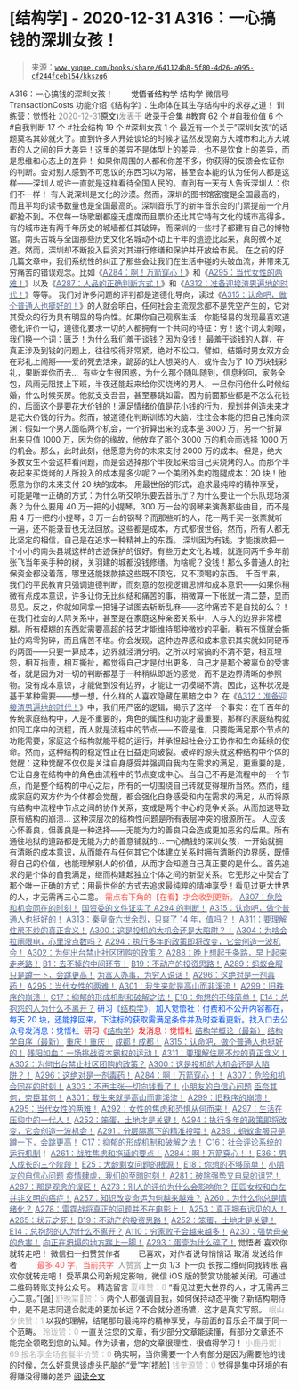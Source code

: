 # [结构学] - 2020-12-31 A316：一心搞钱的深圳女孩！

> 来源：[`www.yuque.com/books/share/641124b8-5f80-4d26-a995-cf244fceb154/kkszg6`](https://www.yuque.com/books/share/641124b8-5f80-4d26-a995-cf244fceb154/kkszg6)

<ne-p id="520f42f3293818f927861ebbd5b15da4_p_0" data-lake-id="520f42f3293818f927861ebbd5b15da4_p_0"><ne-text id="u077f914a" style="color: rgb(51, 51, 51);">A316：一心搞钱的深圳女孩！</ne-text></ne-p> <ne-p id="b838db552fcb598e71036e14afe9148e" data-lake-id="b838db552fcb598e71036e14afe9148e"><ne-text id="u008b5650" ne-fontsize="12" style="color: rgb(255, 255, 255);">原创</ne-text><ne-text id="uc260bb98" ne-fontsize="14">觉悟者</ne-text><ne-text id="uf5a264bc" ne-fontsize="14">结构学</ne-text></ne-p> <ne-p id="df58090aa0151ac05188e3906a225924" data-lake-id="df58090aa0151ac05188e3906a225924"><ne-text id="u36f6e59b" ne-fontsize="14" ne-bold="true" style="color: rgb(51, 51, 51);">结构学</ne-text></ne-p> <ne-p id="6ce93876ed96465e245c5b1f9c733203" data-lake-id="6ce93876ed96465e245c5b1f9c733203"><ne-text id="udaff26b5" ne-fontsize="14" style="color: rgb(51, 51, 51);">微信号</ne-text><ne-text id="ufcefc48f" ne-fontsize="14" style="color: rgb(51, 51, 51);">TransactionCosts</ne-text></ne-p> <ne-p id="862f8d4fcaa8185e42214bbdf82ae883" data-lake-id="862f8d4fcaa8185e42214bbdf82ae883"><ne-text id="u91b2d027" ne-fontsize="14" style="color: rgb(51, 51, 51);">功能介绍</ne-text><ne-text id="u868c7b14" ne-fontsize="14" style="color: rgb(51, 51, 51);">《结构学》：生命体在其生存结构中的求存之道！ 训练营：觉悟社</ne-text></ne-p> <ne-p id="4e9be33a4813159a5d4ecbbf60a1f27b" data-lake-id="4e9be33a4813159a5d4ecbbf60a1f27b"><ne-text id="u61fb2365" style="color: rgb(140, 140, 140);">2020-12-31</ne-text>[<ne-text id="u7df2e261" ne-fontsize="14">原文</ne-text>](https://mp.weixin.qq.com/s?__biz=MzIzMDYwOTM0Mg==&mid=2247485013&idx=1&sn=47e4214190fe82572974deeaba06f332&chksm=e8b19e84dfc61792d2eb8f2f774cbc1781e03fc16024a0b1223db933ddb215be7e51e100be98#rd))<ne-text id="ucb401a17" ne-fontsize="14" style="color: rgb(140, 140, 140);">发表于</ne-text></ne-p> <ne-p id="96caadedbfced28f92b639d3d2f5c43e" data-lake-id="96caadedbfced28f92b639d3d2f5c43e"><ne-text id="u4c9c9621" style="color: rgb(51, 51, 51);">收录于合集</ne-text></ne-p> <ne-p id="a3fe2042a7179fc054f0e093a1877cef" data-lake-id="a3fe2042a7179fc054f0e093a1877cef"><ne-text id="ub5d91391" style="color: rgb(51, 51, 51);">#教育 62 个</ne-text></ne-p> <ne-p id="86b529111f777e8c78832e801595a7a7" data-lake-id="86b529111f777e8c78832e801595a7a7"><ne-text id="ucabab6c1" style="color: rgb(51, 51, 51);">#自我价值 6 个</ne-text></ne-p> <ne-p id="3d676bc8739a863e6a2fc62792387efe" data-lake-id="3d676bc8739a863e6a2fc62792387efe"><ne-text id="u835a7514" style="color: rgb(51, 51, 51);">#自我判断 17 个</ne-text></ne-p> <ne-p id="0ca75c4d20a7487be4d1745af459b96c" data-lake-id="0ca75c4d20a7487be4d1745af459b96c"><ne-text id="u96c2812d" style="color: rgb(51, 51, 51);">#社会结构 19 个</ne-text></ne-p> <ne-p id="5c4ba574641e550577eb36a23489c548" data-lake-id="5c4ba574641e550577eb36a23489c548"><ne-text id="u1818dcef" style="color: rgb(51, 51, 51);">#深圳女孩 1 个</ne-text></ne-p> <ne-p id="2fff31e8c8b64098d62c7b731d517e95" data-lake-id="2fff31e8c8b64098d62c7b731d517e95"><ne-text id="ucb6701f4" style="color: rgb(51, 51, 51);">最近有一个关于”深圳女孩“的话题莫名其妙就火了。直到许多人开始谈论的时候才猛然发现南方大城市和北方大城市的人之间的巨大差异！这里的差异不是体型上的差异，也不是饮食上的差异，而是思维和心态上的差异！</ne-text></ne-p> <ne-p id="5ca37a2aa6e4ae9532ad74d32f9347e0" data-lake-id="5ca37a2aa6e4ae9532ad74d32f9347e0"><ne-text id="uec805f7a" style="color: rgb(51, 51, 51);">如果你周围的人都和你差不多，你获得的反馈会佐证你的判断。会对别人感到不可思议的东西习以为常，甚至会本能的认为任何人都是这样——深圳人或许一直就是这样看待全国人民的。直到有一天有人告诉深圳人：你们不一样！</ne-text></ne-p> <ne-p id="e1a477b4d7a4099c2f1bdb365102610f" data-lake-id="e1a477b4d7a4099c2f1bdb365102610f"><ne-text id="u39b05b93" style="color: rgb(51, 51, 51);">有人说深圳是文化的沙漠。然而，深圳的图书馆密度是全国最高的，而且平均的读书数量也是全国最高的。深圳音乐厅的新年音乐会的门票提前一个月都抢不到。不仅每一场歌剧都座无虚席而且票价还比其它特有文化的城市高得多。有的城市连有两千年历史的城墙都任其破碎，而深圳的一些村子都建有自己的博物馆。南头古城与全国那些历史文化名城动不动上千年的遗迹比起来，真的微不足道。然而，深圳却不断投入巨资对其进行修缮和保护并开放给市民。</ne-text></ne-p> <ne-p id="561cc6a40f5b5427eb0dd098659c0983" data-lake-id="561cc6a40f5b5427eb0dd098659c0983"><ne-text id="u0ee455a8" style="color: rgb(51, 51, 51);">在之前的好几篇文章中，我们系统性的纠正了那些会让我们在生活中碰的头破血流，并带来无穷痛苦的错误观念。比如《</ne-text>[<ne-text id="ubaccd5f9" style="color: rgb(87, 107, 149);">A284：啊！万箭穿心！</ne-text>](http://mp.weixin.qq.com/s?__biz=MzIzMDYwOTM0Mg==&mid=2247484966&idx=1&sn=a814f2c1b14425d45f9921f7c08bcec5&chksm=e8b19ef7dfc617e131146f6675328e5088faaae0daa64da92af48b28c8cf19aedceb7a43e40b&scene=21#wechat_redirect)<ne-text id="u6c3ae968" style="color: rgb(51, 51, 51);">》和《</ne-text>[<ne-text id="uf436cb13" style="color: rgb(87, 107, 149);">A295：当代女性的两难！</ne-text>](http://mp.weixin.qq.com/s?__biz=MzIzMDYwOTM0Mg==&mid=2247484854&idx=1&sn=6851afe306f7b89d23728018ea32b7f2&chksm=e8b19d67dfc61471955b15021ac11c5fff9f1607977e9df1bd2bbfabc2deb3dea5c98e369c55&scene=21#wechat_redirect)<ne-text id="u57d9d2be" style="color: rgb(51, 51, 51);">》以及《</ne-text>[<ne-text id="u497034cc" style="color: rgb(87, 107, 149);">A287：人品的正确判断方式！</ne-text>](http://mp.weixin.qq.com/s?__biz=MzAxNDk1NjI2Mw==&mid=2247486146&idx=1&sn=43c3cc0387fbab991133860c59aabdb0&chksm=9b8a294aacfda05c52561e366129fd6344dc4c97609a47d4210f9498f8535fec2425c2410b31&scene=21#wechat_redirect)<ne-text id="u5c49e023" style="color: rgb(51, 51, 51);">》和《</ne-text>[<ne-text id="uca94ec3d" style="color: rgb(87, 107, 149);">A312：准备迎接渣男遍地的时代！</ne-text>](http://mp.weixin.qq.com/s?__biz=MzAxNDk1NjI2Mw==&mid=2247486258&idx=1&sn=b0520193c2edddabe9eea73a102f0455&chksm=9b8a28baacfda1ac0e54d4268851a8be02c935fd7006b3d527d27be12be8db176322294894dc&scene=21#wechat_redirect)<ne-text id="uaa2691d3" style="color: rgb(51, 51, 51);">》等等。</ne-text></ne-p> <ne-p id="8f9d52e47e6308656700341e3b3bd0ea" data-lake-id="8f9d52e47e6308656700341e3b3bd0ea"><ne-text id="u0d6f772d" style="color: rgb(51, 51, 51);">我们对许多问题的评判都是道德化导向，读过《</ne-text>[<ne-text id="u8777252f" style="color: rgb(87, 107, 149);">A315：认命吧，做个普通人也挺好的！</ne-text>](http://mp.weixin.qq.com/s?__biz=MzIzMDYwOTM0Mg==&mid=2247485008&idx=1&sn=bcaf70c42d4676c8f69de9f9ead1e495&chksm=e8b19e81dfc617973ba40200519407186760e32843fc6f379020da6160b0ba89870dadcae5fa&scene=21#wechat_redirect)<ne-text id="ud058638b" style="color: rgb(51, 51, 51);">》的人就会明白，任何社会主流观念都不是凭空产生的，它对其受众的行为具有明显的导向性。如果你自己观察生活，你能轻易的发现最喜欢道德化评价一切，道德化要求一切的人都拥有一个共同的特征：穷！这个词太刺眼，我们换一个词：匮乏！为什么我们羞于谈钱？因为没钱！</ne-text></ne-p> <ne-p id="2105596ca1ece6f9e090bbd13211946e" data-lake-id="2105596ca1ece6f9e090bbd13211946e"><ne-text id="u59080929" style="color: rgb(51, 51, 51);">最羞于谈钱的人群，在真正涉及到钱的问题上，往往咬得非常紧，绝对不松口。譬如，结婚时男女双方会在彩礼上闹掰——爱的死去活来，跪舔的让人想哭的人，或许会为了 10 万块钱彩礼，果断弃你而去…  有些女生很困惑，为什么那个随叫随到，信息秒回，家务全包，风雨无阻接上下班，半夜还能起来给你买烧烤的男人，一旦你问他什么时候结婚，什么时候买房。他就支支吾吾，甚至暴跳如雷。因为前面那些都是不怎么花钱的，后面这个是要花大价钱的！满足情绪价值是花小钱的行为，规划并创造未来才是花大价钱的行为。然而，被道德化判断训练的大脑，往往会本能的把自己推向深渊：假如一个男人面临两个机会，一个折算出来的成本是 3000 万，另一个折算出来只值 1000 万，因为你的缘故，他放弃了那个 3000 万的机会而选择 1000 万的机会。那么，此时此刻，他愿意为你的未来支付 2000 万的成本。但是，绝大多数女生不会这样看问题，而是会选择那个半夜起来给自己买烧烤的人。而那个半夜起来买烧烤的人所投入的成本是多少呢？一个美团外卖的跑腿成本：20 块！他愿意为你的未来支付 20 块的成本。</ne-text></ne-p> <ne-p id="fb483ce4650e1c98bde3b605a5b6df15" data-lake-id="fb483ce4650e1c98bde3b605a5b6df15"><ne-text id="u45d0fbd5" style="color: rgb(51, 51, 51);">用最世俗的形式，追求最纯粹的精神享受，可能是唯一正确的方式：为什么听交响乐要去音乐厅？为什么要让一个乐队现场演奏？为什么要用 40 万一把的小提琴，300 万一台的钢琴来演奏那些曲目，而不是用 4 万一把的小提琴，3 万一台的钢琴？而那些听的人，花一两千买一张票就听一遍，还不能录音也无法回放。这些都是成本，方式都很世俗。然而，所有人都无比坚定的相信，自己是在追求一种精神上的东西。</ne-text></ne-p> <ne-p id="7d8abb403d4aad37d638c39e7467d86e" data-lake-id="7d8abb403d4aad37d638c39e7467d86e"><ne-text id="u7f376c98" style="color: rgb(51, 51, 51);">深圳因为有钱，才能拨款把一个小小的南头县城这样的古迹保护的很好。有些历史文化名城，就连同两千多年前张飞当年亲手种的树，关羽建的城都没钱修缮。为啥呢？没钱！那么多普通人的社保资金都没着落，哪里还能拨款搞这些既不顶吃，又不顶喝的东西。</ne-text></ne-p> <ne-p id="4295b1486520b2e45cbeb1fefc3bf738" data-lake-id="4295b1486520b2e45cbeb1fefc3bf738"><ne-text id="ub77f8bf9" style="color: rgb(51, 51, 51);">千百年来，我们的平民教育只强调道德判断，而刻意的忽视逻辑思辨和成本意识——如果你稍微有点成本意识，许多让你无比纠结和痛苦的事，稍微算一下帐就一清二楚，显而易见。反之，你就如同拿一把锤子试图去斩断乱麻——这种痛苦不是自找的么？！</ne-text></ne-p> <ne-p id="9e9800de82bf06ddb859b8e5896bc58b" data-lake-id="9e9800de82bf06ddb859b8e5896bc58b"><ne-text id="u8baeb956" style="color: rgb(51, 51, 51);">在我们社会的人际关系中，甚至是在家庭这种亲密关系中，人与人的边界非常模糊。所有模糊的东西就需要高超的技艺才能维持那种微妙的平衡。稍有不慎就会撕扯的鸡零狗碎，而且痛苦不堪。你会发现，这种边界感和成本意识其实就如同硬币的两面——只要一算成本，边界就泾渭分明。之所以时常搞的不清不楚，相互埋怨，相互指责，相互撕扯，都觉得自己才是付出更多，自己才是那个被辜负的受害者，就是因为对一切的判断都基于一种稍纵即逝的感觉，而不是边界清晰的参照物。没有成本意识，才能做到没有边界，才能让一切模糊不清。因此，这种状况是基于某种需要——想一想，什么样的人喜欢隐藏在黑暗之中？</ne-text></ne-p> <ne-p id="e1543de8fb3c67c552943a8e883a636d" data-lake-id="e1543de8fb3c67c552943a8e883a636d"><ne-text id="u0507468c" style="color: rgb(51, 51, 51);">在《</ne-text>[<ne-text id="u1d821708" style="color: rgb(87, 107, 149);">A312：准备迎接渣男遍地的时代！</ne-text>](http://mp.weixin.qq.com/s?__biz=MzAxNDk1NjI2Mw==&mid=2247486258&idx=1&sn=b0520193c2edddabe9eea73a102f0455&chksm=9b8a28baacfda1ac0e54d4268851a8be02c935fd7006b3d527d27be12be8db176322294894dc&scene=21#wechat_redirect)<ne-text id="ua02e99b5" style="color: rgb(51, 51, 51);">》中，我们用严密的逻辑，揭示了这样一个事实：在千百年的传统家庭结构中，人是不重要的，角色的属性和功能才最重要，那样的家庭结构就如同工序中的流程，而人就是流程中的节点——不管是谁，只要能满足那个节点的功能需要，家庭这个结构就能平稳的运行，并承担起社会分工协作和生命延续的使命。然而，这种结构的稳定性正在日益走向破裂。破碎的源头就这种结构中个体的觉醒：这种觉醒不仅仅是关注自身感受并强调自我内在需求的满足，更重要的是，它让自身在结构中的角色由流程中的节点变成中心。当自己不再是流程中的一个节点，而是整个结构的中心之后，所有的一切围绕自己转就变得理所当然。然而，组成家庭的双方作为个体都会觉醒，都会强化自身感受和内在需求的满足，从而将原有结构中流程中节点之间的协作关系，变成是两个中心的竞争关系。从而加速导致原有结构的崩溃… 这种深层次的结构性问题是所有表层冲突的根源所在。</ne-text></ne-p> <ne-p id="61b70457c1ff609fd5e0fb5c0905ef67" data-lake-id="61b70457c1ff609fd5e0fb5c0905ef67"><ne-text id="ucc8af44a" style="color: rgb(51, 51, 51);">人应该心怀善良，但善良是一种选择——无能为力的善良只会造成更加恶劣的后果。所有通往地狱的道路都是无能为力的善意铺就的… 一心搞钱的深圳女孩，一开始就拥有清晰的成本意识，从而能在与任何其它个体建立关系时拥有清晰的边界感，既懂得自己的价值，也能理解别人的价值，从而才会知道自己真正要的是什么。首先追求的是个体的自我满足，继而构建起独立个体之间的新型关系。它无形之中契合了那个唯一正确的方式：用最世俗的方式去追求最纯粹的精神享受！看见过更大世界的人，才无需再三心二意。</ne-text></ne-p> <ne-p id="e82156fc20acf048549fbe5204efe84c" data-lake-id="e82156fc20acf048549fbe5204efe84c"><ne-text id="uf9f8b5ed" style="color: rgb(255, 76, 65);">需点右下角的【</ne-text><ne-text id="uc9c8552a" ne-bold="true" style="color: rgb(255, 76, 65);">在看</ne-text><ne-text id="ufcc79c06" style="color: rgb(255, 76, 65);">】才会收到更新。</ne-text></ne-p> <ne-p id="9c95bfbe04bc2fad481d97c3987a77f1" data-lake-id="9c95bfbe04bc2fad481d97c3987a77f1">[<ne-text id="uf884ad1a" ne-bold="true" style="color: rgb(87, 107, 149);">A307：危险和机会同在的时刻！</ne-text>](http://mp.weixin.qq.com/s?__biz=MzIzMDYwOTM0Mg==&mid=2247484948&idx=1&sn=d45ebc6103a432a853f57a2efecc94ef&chksm=e8b19ec5dfc617d3d030e80b5969fff45808ce2e4b12c24de34118dbb3b3a45dad00d99099a4&scene=21#wechat_redirect)</ne-p> <ne-p id="357213daec5dfd3da2406b4a349266ee" data-lake-id="357213daec5dfd3da2406b4a349266ee">[<ne-text id="u450a3122" ne-bold="true" style="color: rgb(87, 107, 149);">国资委的文件证实了 A294 的判断！</ne-text>](http://mp.weixin.qq.com/s?__biz=MzIzMDYwOTM0Mg==&mid=2247484994&idx=1&sn=83c3c5b2335489f457b8e54e221af20e&chksm=e8b19e93dfc61785af473d8542a982e70bfc3f2c1a9837e105afba67f52e9b4f0f923e5e119f&scene=21#wechat_redirect)</ne-p> <ne-p id="5c90b577d679e2c4a50aa358872545fc" data-lake-id="5c90b577d679e2c4a50aa358872545fc">[<ne-text id="ua5e19ebd" style="color: rgb(87, 107, 149);">A315：认命吧，做个普通人也挺好的！</ne-text>](http://mp.weixin.qq.com/s?__biz=MzIzMDYwOTM0Mg==&mid=2247485008&idx=1&sn=bcaf70c42d4676c8f69de9f9ead1e495&chksm=e8b19e81dfc617973ba40200519407186760e32843fc6f379020da6160b0ba89870dadcae5fa&scene=21#wechat_redirect)</ne-p> <ne-p id="5cb146b6f7e5030a503d057312282d49" data-lake-id="5cb146b6f7e5030a503d057312282d49">[<ne-text id="ubd1f2725" ne-bold="true" style="color: rgb(87, 107, 149);">A313：秦皇奋六世余烈，只爽了 14 年，值吗？！</ne-text>](http://mp.weixin.qq.com/s?__biz=MzIzMDYwOTM0Mg==&mid=2247484982&idx=1&sn=c788144715447f1d1706d11032606236&chksm=e8b19ee7dfc617f122722185bea3af2753d3c810cdae1f8c6e5189fb69afc7b28093e7466cfd&scene=21#wechat_redirect)</ne-p> <ne-p id="1653c8267a8896497f09a50ab1dab8f6" data-lake-id="1653c8267a8896497f09a50ab1dab8f6">[<ne-text id="ua5129977" ne-bold="true" style="color: rgb(87, 107, 149);">A311：要理解住房不炒的真正含义！</ne-text>](http://mp.weixin.qq.com/s?__biz=MzIzMDYwOTM0Mg==&mid=2247484959&idx=1&sn=090583ec50bfd9febec1de463c2672f6&chksm=e8b19ecedfc617d8629080f6745c8de013cfe875de26eef6767b2d5c10782650223ed15f807b&scene=21#wechat_redirect)</ne-p> <ne-p id="6c5a8ee9551b5d3bd83126a2c8287d3e" data-lake-id="6c5a8ee9551b5d3bd83126a2c8287d3e">[<ne-text id="u2437b4c0" ne-bold="true" style="color: rgb(87, 107, 149);">A300：这是投机的大机会还是大陷阱？！</ne-text>](http://mp.weixin.qq.com/s?__biz=MzIzMDYwOTM0Mg==&mid=2247484882&idx=1&sn=b103029f41e3aede94e1a45d035cd9ac&chksm=e8b19d03dfc614153863f37ca3f9204b451e2c02ad5ca8680c120e2458e628e5329c76b2d42c&scene=21#wechat_redirect)</ne-p> <ne-p id="c624cbcb1830d5b5467247ee70a94311" data-lake-id="c624cbcb1830d5b5467247ee70a94311">[<ne-text id="ub30c28fa" ne-bold="true" style="color: rgb(87, 107, 149);">A304：为啥会拉闸限电，心里没点数吗？</ne-text>](http://mp.weixin.qq.com/s?__biz=MzIzMDYwOTM0Mg==&mid=2247484921&idx=1&sn=0f74dcad5b3cecf8e438493543b5457e&chksm=e8b19d28dfc6143eb8a9bdcdc8a57259580a9267ecea4e54032b9a803540f314e3c6a3cb50ca&scene=21#wechat_redirect)</ne-p> <ne-p id="96545a8b70df2cb51761bcb899b42860" data-lake-id="96545a8b70df2cb51761bcb899b42860">[<ne-text id="u4f0f1814" ne-bold="true" style="color: rgb(87, 107, 149);">A294：执行多年的政策即将改变，它会创造一波机会！</ne-text>](http://mp.weixin.qq.com/s?__biz=MzIzMDYwOTM0Mg==&mid=2247484849&idx=1&sn=5485cd1d6c511e883e25b0c7dd9e2e3e&chksm=e8b19d60dfc614764ffc8405dccf5b8120b31988f3c1cee74e384c06f0e39c3c81bef8263c3d&scene=21#wechat_redirect)</ne-p> <ne-p id="51c154435231bb64454b8c88cd388dd9" data-lake-id="51c154435231bb64454b8c88cd388dd9">[<ne-text id="u223eaac7" ne-bold="true" style="color: rgb(87, 107, 149);">A302：为何出台禁止社区团购的政策？</ne-text>](http://mp.weixin.qq.com/s?__biz=MzIzMDYwOTM0Mg==&mid=2247484904&idx=1&sn=3b711f9bc2c47ba0ba432cf47d5832fb&chksm=e8b19d39dfc6142f8524aba7d5a15c694c1e25c19e2e662f6773219ace93c7354adf6878e54f&scene=21#wechat_redirect)</ne-p> <ne-p id="9223433f52e330c021a94a5495b1592c" data-lake-id="9223433f52e330c021a94a5495b1592c">[<ne-text id="ub7c0c495" style="color: rgb(87, 107, 149);">A288：晚上想起千条路，早上起来走老路！</ne-text>](http://mp.weixin.qq.com/s?__biz=MzIzMDYwOTM0Mg==&mid=2247484915&idx=1&sn=55088888722b224f8ecbed590cd0aa44&chksm=e8b19d22dfc61434f86355f9b87859f5d1eeb7ca49ec9d7a235f56dd3e0affd22f0a5f24bb76&scene=21#wechat_redirect)</ne-p> <ne-p id="18082758f888e3204eb14ceecb73888e" data-lake-id="18082758f888e3204eb14ceecb73888e">[<ne-text id="ua8ad00d0" style="color: rgb(87, 107, 149);">B1：去不掉的中间环节！</ne-text>](http://mp.weixin.qq.com/s?__biz=MzIzMDYwOTM0Mg==&mid=2247483903&idx=1&sn=e8a21cb816d6a27d869f81463805a208&chksm=e8b1992edfc610380f54d91f9acc9844820c77ce8a5bcedb4f36372c406647f45fd2514a6a77&scene=21#wechat_redirect)</ne-p> <ne-p id="7a1070250a4c37298f7c8d1b3e8f7ac6" data-lake-id="7a1070250a4c37298f7c8d1b3e8f7ac6">[<ne-text id="u4b9089cd" style="color: rgb(87, 107, 149);">B19：不动产的投资思路！</ne-text>](http://mp.weixin.qq.com/s?__biz=MzIzMDYwOTM0Mg==&mid=2247484069&idx=1&sn=a13a6e590a21b27fd1356718b3a2dcd3&chksm=e8b19a74dfc613622b23c7233732cbb1d499c75f9b7ac3047cdeaee3a34eeae7d3b4871429f1&scene=21#wechat_redirect)</ne-p> <ne-p id="d5347a53a3569da9c5115f98b92132dd" data-lake-id="d5347a53a3569da9c5115f98b92132dd">[<ne-text id="u2d22143c" style="color: rgb(87, 107, 149);">A289：蚂蚁金服只是蹲一下，会跳更高！</ne-text>](http://mp.weixin.qq.com/s?__biz=MzIzMDYwOTM0Mg==&mid=2247484822&idx=1&sn=ea2d818adee1bf400b0af9ed69bcd297&chksm=e8b19d47dfc61451b7291d6369b3391b9b8b06e08f9f5eed482a15c58075880a0029c50aed9a&scene=21#wechat_redirect)</ne-p> <ne-p id="66c1083ea6c78d8b7b318f83c5f4316a" data-lake-id="66c1083ea6c78d8b7b318f83c5f4316a">[<ne-text id="uc245c583" style="color: rgb(87, 107, 149);">为富人办事，为穷人说话！</ne-text>](http://mp.weixin.qq.com/s?__biz=MzIzMDYwOTM0Mg==&mid=2247484462&idx=1&sn=195ebab17907fba73c69ae7a11bc40ad&chksm=e8b19cffdfc615e9b2f88327d492813afa3656859f4d67a6d831ac1cf684a54b760a8b8edcd6&scene=21#wechat_redirect)</ne-p> <ne-p id="7c789ff4e5826bfeb74c8403c75c985c" data-lake-id="7c789ff4e5826bfeb74c8403c75c985c">[<ne-text id="u19fc19ce" style="color: rgb(87, 107, 149);">A296：这绝对是一剂毒药！</ne-text>](http://mp.weixin.qq.com/s?__biz=MzIzMDYwOTM0Mg==&mid=2247484868&idx=1&sn=87a5e50054d5c59d8a389f302cf165df&chksm=e8b19d15dfc61403dcfdc196e7fd5e361b5873452485cf97c9d0c3cc58fecaa2a977b9a52d1d&scene=21#wechat_redirect)</ne-p> <ne-p id="9e377e91fd0e0ad7c6ccf4f5c2fb6539" data-lake-id="9e377e91fd0e0ad7c6ccf4f5c2fb6539">[<ne-text id="u92a6197c" style="color: rgb(87, 107, 149);">A295：当代女性的两难！</ne-text>](http://mp.weixin.qq.com/s?__biz=MzIzMDYwOTM0Mg==&mid=2247484854&idx=1&sn=6851afe306f7b89d23728018ea32b7f2&chksm=e8b19d67dfc61471955b15021ac11c5fff9f1607977e9df1bd2bbfabc2deb3dea5c98e369c55&scene=21#wechat_redirect)</ne-p> <ne-p id="72799edb0f3b01913490115a5fc43d74" data-lake-id="72799edb0f3b01913490115a5fc43d74">[<ne-text id="u6b58300d" style="color: rgb(87, 107, 149);">A301：我生来就是高山而非溪流！</ne-text>](http://mp.weixin.qq.com/s?__biz=MzIzMDYwOTM0Mg==&mid=2247484895&idx=1&sn=241f68fd60c1b47239beef7573364ceb&chksm=e8b19d0edfc6141856def733b4a1fd20332b7083f1234182452387fcfe12cebb015db7bfbeec&scene=21#wechat_redirect)</ne-p> <ne-p id="15b950021a60425e5bbe77ae09c4747a" data-lake-id="15b950021a60425e5bbe77ae09c4747a">[<ne-text id="u86aa99cd" style="color: rgb(87, 107, 149);">A299：旧秩序的崩溃！</ne-text>](http://mp.weixin.qq.com/s?__biz=MzIzMDYwOTM0Mg==&mid=2247484889&idx=1&sn=164441f266273fb02e28029c851bdf6c&chksm=e8b19d08dfc6141e7411c30e887493e32cd32469a54ef3fb00e7ca437917b27458bc70db8616&scene=21#wechat_redirect)</ne-p> <ne-p id="59cf2727fb3838c74ce297660ba26d27" data-lake-id="59cf2727fb3838c74ce297660ba26d27">[<ne-text id="u75fbf1ab" style="color: rgb(87, 107, 149);">C17：抑郁的形成机制和破解之法！</ne-text>](http://mp.weixin.qq.com/s?__biz=MzIzMDYwOTM0Mg==&mid=2247484812&idx=1&sn=d8b3a1dbaf5f2d08fe6d2e1664237ba4&chksm=e8b19d5ddfc6144b05efb4212b3542ab9f22b79a2ddab8e42ec911a07ea74190ce84f24e123f&scene=21#wechat_redirect)</ne-p> <ne-p id="9d4443a856eb175e04f1ed3dea869ef3" data-lake-id="9d4443a856eb175e04f1ed3dea869ef3">[<ne-text id="u559d09d2" style="color: rgb(87, 107, 149);">E18：你想的不够简单！</ne-text>](http://mp.weixin.qq.com/s?__biz=MzIzMDYwOTM0Mg==&mid=2247484775&idx=1&sn=2a8e810e281cd7fe5a4db49002b193d2&chksm=e8b19db6dfc614a0e3360f0d54949c40138c27b184c114a44feaa394bd4400073dbbedf6a049&scene=21#wechat_redirect)</ne-p> <ne-p id="14a41b7c5ffd1e10e9583482f8a49a7d" data-lake-id="14a41b7c5ffd1e10e9583482f8a49a7d">[<ne-text id="uc05de636" style="color: rgb(87, 107, 149);">E14：总抱怨的人为什么不离开？</ne-text>](http://mp.weixin.qq.com/s?__biz=MzIzMDYwOTM0Mg==&mid=2247484341&idx=1&sn=c266eb0136273f0b1219e0fd659daafc&chksm=e8b19b64dfc61272f157e1e17a76b2e83c6fd62a1beb78d60ea73a65463109b428cd9dd6ce7a&scene=21#wechat_redirect)</ne-p> <ne-p id="21844a3f7fe000bcc52f891c099e53e7" data-lake-id="21844a3f7fe000bcc52f891c099e53e7"><ne-text id="udc251fed" ne-bold="true" style="color: rgb(0, 82, 255);">研习《</ne-text>[<ne-text id="udf8592e8" ne-bold="true" style="color: rgb(87, 107, 149);">结构学</ne-text>](https://mp.weixin.qq.com/mp/appmsgalbum?action=getalbum&album_id=1318317199878225920&__biz=MzAxNDk1NjI2Mw==#wechat_redirect)<ne-text id="u5eee29a0" ne-bold="true" style="color: rgb(0, 82, 255);">》，加入觉悟社：付费和不公开内容都在，每天 20 块，还能挣回来，下注标的获取需满足条件并及时查看更新。</ne-text><ne-text id="uf0dd1eb8" style="color: rgb(0, 82, 255);">找入口去公众号发消息：觉悟社 </ne-text></ne-p> <ne-p id="172a05479338aa4ff03b404670b0f0c3" data-lake-id="172a05479338aa4ff03b404670b0f0c3"><ne-text id="ue4818e4d" style="color: rgb(255, 0, 0);">研习《</ne-text>[<ne-text id="u5c06129c" style="color: rgb(87, 107, 149);">结构学</ne-text>](https://mp.weixin.qq.com/mp/appmsgalbum?action=getalbum&album_id=1318317199878225920&__biz=MzAxNDk1NjI2Mw==#wechat_redirect)<ne-text id="uf2c37a84" style="color: rgb(255, 0, 0);">》发消息</ne-text><ne-text id="uc56e791d" ne-bold="true" style="color: rgb(255, 0, 0);">：觉悟社</ne-text></ne-p>  <ne-p id="02778f179e83a3b139be66eca3225549" data-lake-id="02778f179e83a3b139be66eca3225549"><ne-card data-card-name="image" data-card-type="inline" id="hEp0k" data-event-boundary="card" style="color: rgb(51, 51, 51);"><ne-p id="3d4e74b0ea2f5ca6d6920c46787043db" data-lake-id="3d4e74b0ea2f5ca6d6920c46787043db">[<ne-text id="u34250f85" style="color: rgb(87, 107, 149);">结构学概论（最新）</ne-text>](http://mp.weixin.qq.com/s?__biz=MzAxNDk1NjI2Mw==&mid=2247485167&idx=1&sn=d5e962eff4a8e9770c83bc87d19d07f3&chksm=9b8a2567acfdac7154f7a62996dca874e5d186b44f3d120dcb633760318788c42d304e325313&scene=21#wechat_redirect)</ne-p> <ne-p id="9a161b41d2349870eca072dba7c82466" data-lake-id="9a161b41d2349870eca072dba7c82466">[<ne-text id="u27053950" style="color: rgb(87, 107, 149);">结构学自序（最新）</ne-text>](http://mp.weixin.qq.com/s?__biz=MzAxNDk1NjI2Mw==&mid=2247485327&idx=1&sn=5a8c9a6499c84e1c3129ca7cb41e0ac7&chksm=9b8a2407acfdad112471c12c6b86e4e914116dbb6d6588fa726a72e0aafa01d9c1b9fd24a738&scene=21#wechat_redirect)</ne-p> <ne-p id="c9f1072168cdb8227e41086703f5ae3e" data-lake-id="c9f1072168cdb8227e41086703f5ae3e">[<ne-text id="ubf742bf1" style="color: rgb(87, 107, 149);">重庆！重庆！</ne-text>](http://mp.weixin.qq.com/s?__biz=MzAxNDk1NjI2Mw==&mid=2247485354&idx=1&sn=331128611c478feede60317e963239a5&chksm=9b8a2422acfdad3448a9bcc0f9745f4367028e8a9b0a307f7c01c2690c398560a4be5e43492c&scene=21#wechat_redirect)</ne-p> <ne-p id="34aff66b3194e1065004a6dad1ccb396" data-lake-id="34aff66b3194e1065004a6dad1ccb396">[<ne-text id="u75a48520" style="color: rgb(87, 107, 149);">成都！成都！</ne-text>](http://mp.weixin.qq.com/s?__biz=MzIzMDYwOTM0Mg==&mid=2247484576&idx=1&sn=432e1df31f0735f0c93636776e97a859&chksm=e8b19c71dfc615671c9204af66bb0ffdb622fb2545b0387734a662feaa8e8be57d3063f59c5a&scene=21#wechat_redirect)</ne-p> <ne-p id="43060b46c12c126ae6b7c4e8059ef2f7" data-lake-id="43060b46c12c126ae6b7c4e8059ef2f7">[<ne-text id="ua2466de0" style="color: rgb(87, 107, 149);">A315：认命吧，做个普通人也挺好的！</ne-text>](http://mp.weixin.qq.com/s?__biz=MzIzMDYwOTM0Mg==&mid=2247485008&idx=1&sn=bcaf70c42d4676c8f69de9f9ead1e495&chksm=e8b19e81dfc617973ba40200519407186760e32843fc6f379020da6160b0ba89870dadcae5fa&scene=21#wechat_redirect)</ne-p> <ne-p id="866206c8b03b41ab5b28b442b743fcc6" data-lake-id="866206c8b03b41ab5b28b442b743fcc6">[<ne-text id="ue4776865" style="color: rgb(87, 107, 149);">残阳如血：一场挑战资本霸权的运动！</ne-text>](http://mp.weixin.qq.com/s?__biz=MzIzMDYwOTM0Mg==&mid=2247484989&idx=1&sn=9c11b9dde5bb82cfa59810d49693dd22&chksm=e8b19eecdfc617fa1499ba8914b3f9d4d43bf1832184ae2f59d2159e8267cdfc4dde1a4666fb&scene=21#wechat_redirect)</ne-p> <ne-p id="a4258a9abc60b29cf0f8ca59242c07f9" data-lake-id="a4258a9abc60b29cf0f8ca59242c07f9">[<ne-text id="ua0dbfee5" style="color: rgb(87, 107, 149);">A311：要理解住房不炒的真正含义！</ne-text>](http://mp.weixin.qq.com/s?__biz=MzIzMDYwOTM0Mg==&mid=2247484959&idx=1&sn=090583ec50bfd9febec1de463c2672f6&chksm=e8b19ecedfc617d8629080f6745c8de013cfe875de26eef6767b2d5c10782650223ed15f807b&scene=21#wechat_redirect)</ne-p> <ne-p id="0add33da3a383cb31dd82052af7ee598" data-lake-id="0add33da3a383cb31dd82052af7ee598">[<ne-text id="u28ddef5c" style="color: rgb(87, 107, 149);">A302：为何出台禁止社区团购的政策？</ne-text>](http://mp.weixin.qq.com/s?__biz=MzIzMDYwOTM0Mg==&mid=2247484904&idx=1&sn=3b711f9bc2c47ba0ba432cf47d5832fb&chksm=e8b19d39dfc6142f8524aba7d5a15c694c1e25c19e2e662f6773219ace93c7354adf6878e54f&scene=21#wechat_redirect)</ne-p> <ne-p id="c744b39c259ff894fe76256ff7dd4f00" data-lake-id="c744b39c259ff894fe76256ff7dd4f00">[<ne-text id="u0cc8cc0e" style="color: rgb(87, 107, 149);">A300：这是投机的大机会还是大陷阱？！</ne-text>](http://mp.weixin.qq.com/s?__biz=MzIzMDYwOTM0Mg==&mid=2247484882&idx=1&sn=b103029f41e3aede94e1a45d035cd9ac&chksm=e8b19d03dfc614153863f37ca3f9204b451e2c02ad5ca8680c120e2458e628e5329c76b2d42c&scene=21#wechat_redirect)</ne-p> <ne-p id="3c06815db6a270aeea2e270f43cda800" data-lake-id="3c06815db6a270aeea2e270f43cda800">[<ne-text id="u43e70e70" style="color: rgb(87, 107, 149);">A296：这绝对是一剂毒药！</ne-text>](http://mp.weixin.qq.com/s?__biz=MzIzMDYwOTM0Mg==&mid=2247484868&idx=1&sn=87a5e50054d5c59d8a389f302cf165df&chksm=e8b19d15dfc61403dcfdc196e7fd5e361b5873452485cf97c9d0c3cc58fecaa2a977b9a52d1d&scene=21#wechat_redirect)</ne-p> <ne-p id="f505a2c8d7335920c7796bb19dcdf7d7" data-lake-id="f505a2c8d7335920c7796bb19dcdf7d7">[<ne-text id="u29d47408" style="color: rgb(87, 107, 149);">A284：啊！万箭穿心！！</ne-text>](http://mp.weixin.qq.com/s?__biz=MzIzMDYwOTM0Mg==&mid=2247484966&idx=1&sn=a814f2c1b14425d45f9921f7c08bcec5&chksm=e8b19ef7dfc617e131146f6675328e5088faaae0daa64da92af48b28c8cf19aedceb7a43e40b&scene=21#wechat_redirect)</ne-p> <ne-p id="cf1c3075228316b5ce3a853037fed4c0" data-lake-id="cf1c3075228316b5ce3a853037fed4c0">[<ne-text id="uff9d9f9c" style="color: rgb(87, 107, 149);">A307：危险和机会同在的时刻！</ne-text>](http://mp.weixin.qq.com/s?__biz=MzIzMDYwOTM0Mg==&mid=2247484948&idx=1&sn=d45ebc6103a432a853f57a2efecc94ef&chksm=e8b19ec5dfc617d3d030e80b5969fff45808ce2e4b12c24de34118dbb3b3a45dad00d99099a4&scene=21#wechat_redirect)</ne-p> <ne-p id="68b55dd1dda32a8319ee799542045784" data-lake-id="68b55dd1dda32a8319ee799542045784">[<ne-text id="u78c28faa" style="color: rgb(87, 107, 149);">A303：不再主张一切向钱看了！</ne-text>](http://mp.weixin.qq.com/s?__biz=MzIzMDYwOTM0Mg==&mid=2247484954&idx=1&sn=87f6165ba90ba815a48dbbbd2ef7502c&chksm=e8b19ecbdfc617dd0c23645a7ec289b42e379af8514e35bc32dfcbbe76b4e26e884b434519e5&scene=21#wechat_redirect)</ne-p> <ne-p id="dbc918380c88cbf4501a8be843e22645" data-lake-id="dbc918380c88cbf4501a8be843e22645">[<ne-text id="ue20df83a" style="color: rgb(87, 107, 149);">小朋友的自信心问题</ne-text>](http://mp.weixin.qq.com/s?__biz=MzIzMDYwOTM0Mg==&mid=2247484760&idx=1&sn=0760857178061e8c1e562b3818c89626&chksm=e8b19d89dfc6149f80760c0ee1f26375a0cf020f4efb7c489b15add1bf7dc4445ad07bb94aeb&scene=21#wechat_redirect)</ne-p> <ne-p id="1073fa34e9e295e65b2dff7ed916b7a5" data-lake-id="1073fa34e9e295e65b2dff7ed916b7a5">[<ne-text id="uef7896b8" style="color: rgb(87, 107, 149);">臣奈其何，奈臣其何！</ne-text>](http://mp.weixin.qq.com/s?__biz=MzIzMDYwOTM0Mg==&mid=2247483860&idx=1&sn=b5b01ae82ff764ce2806251e3f2a809f&chksm=e8b19905dfc61013607735eb7782299c9a4d7a39a8b15a7b46182ef20eda3ffe9f6ed6337e1f&scene=21#wechat_redirect)</ne-p> <ne-p id="95f4bd5133120a05b3adf692c659abab" data-lake-id="95f4bd5133120a05b3adf692c659abab">[<ne-text id="ucb434ac3" style="color: rgb(87, 107, 149);">A301：我生来就是高山而非溪流！</ne-text>](http://mp.weixin.qq.com/s?__biz=MzIzMDYwOTM0Mg==&mid=2247484895&idx=1&sn=241f68fd60c1b47239beef7573364ceb&chksm=e8b19d0edfc6141856def733b4a1fd20332b7083f1234182452387fcfe12cebb015db7bfbeec&scene=21#wechat_redirect)</ne-p> <ne-p id="a9ca281fdcb77355b5a5c1c13f429232" data-lake-id="a9ca281fdcb77355b5a5c1c13f429232">[<ne-text id="uf19aa93f" style="color: rgb(87, 107, 149);">A299：旧秩序的崩溃！</ne-text>](http://mp.weixin.qq.com/s?__biz=MzIzMDYwOTM0Mg==&mid=2247484889&idx=1&sn=164441f266273fb02e28029c851bdf6c&chksm=e8b19d08dfc6141e7411c30e887493e32cd32469a54ef3fb00e7ca437917b27458bc70db8616&scene=21#wechat_redirect)</ne-p> <ne-p id="842203e5cd873b3990be98f7dd6c62ee" data-lake-id="842203e5cd873b3990be98f7dd6c62ee">[<ne-text id="u3e334914" style="color: rgb(87, 107, 149);">A295：当代女性的两难！</ne-text>](http://mp.weixin.qq.com/s?__biz=MzIzMDYwOTM0Mg==&mid=2247484854&idx=1&sn=6851afe306f7b89d23728018ea32b7f2&chksm=e8b19d67dfc61471955b15021ac11c5fff9f1607977e9df1bd2bbfabc2deb3dea5c98e369c55&scene=21#wechat_redirect)</ne-p> <ne-p id="43201102c4ecaa6a8d1e286b2970cf8e" data-lake-id="43201102c4ecaa6a8d1e286b2970cf8e">[<ne-text id="uebbed282" style="color: rgb(87, 107, 149);">A292：女性的焦虑和恐惧从何而来！</ne-text>](http://mp.weixin.qq.com/s?__biz=MzIzMDYwOTM0Mg==&mid=2247484834&idx=1&sn=133b970c2ecae4d25d1c8a3444efc5a1&chksm=e8b19d73dfc61465bf0d5389f9a9efea963f1cf1eb332e4ed8a09d9adc8ebd3416e257edc1d8&scene=21#wechat_redirect)</ne-p> <ne-p id="c163686ab37026766c437920efee1ec4" data-lake-id="c163686ab37026766c437920efee1ec4">[<ne-text id="uf1ff6e77" style="color: rgb(87, 107, 149);">A297：生活在压抑中的一代人！</ne-text>](http://mp.weixin.qq.com/s?__biz=MzIzMDYwOTM0Mg==&mid=2247484874&idx=1&sn=6782638e1b5835654e4c6ffea1b589c1&chksm=e8b19d1bdfc6140d256cdc1a89b2b5a62b203b6163b74627f5334a296438a43ffaa765dd7533&scene=21#wechat_redirect)</ne-p> <ne-p id="539a097eede06bf6d820e43beedf2a9c" data-lake-id="539a097eede06bf6d820e43beedf2a9c">[<ne-text id="u7481bc2d" style="color: rgb(87, 107, 149);">A252：笨蛋，土地才是关键！</ne-text>](http://mp.weixin.qq.com/s?__biz=MzIzMDYwOTM0Mg==&mid=2247484626&idx=1&sn=4e43f2ef656aef28fba94ae72d295fb9&chksm=e8b19c03dfc615154ee4587f8facc3446de42f7189175385d3ee3d35c04264487aca3a9f6585&scene=21#wechat_redirect)</ne-p> <ne-p id="ba726de2f222ab4398560be7fd50eb83" data-lake-id="ba726de2f222ab4398560be7fd50eb83">[<ne-text id="uab2a638d" style="color: rgb(87, 107, 149);">A294：执行多年的政策即将改变，它会创造一波机会！</ne-text>](http://mp.weixin.qq.com/s?__biz=MzIzMDYwOTM0Mg==&mid=2247484849&idx=1&sn=5485cd1d6c511e883e25b0c7dd9e2e3e&chksm=e8b19d60dfc614764ffc8405dccf5b8120b31988f3c1cee74e384c06f0e39c3c81bef8263c3d&scene=21#wechat_redirect)</ne-p> <ne-p id="0e2d1e8b1580d4add815443653009a7b" data-lake-id="0e2d1e8b1580d4add815443653009a7b">[<ne-text id="ubdb4da9a" style="color: rgb(87, 107, 149);">A291：分层隔离下的精准投喂！</ne-text>](http://mp.weixin.qq.com/s?__biz=MzIzMDYwOTM0Mg==&mid=2247484828&idx=1&sn=e04894d9a01e37c8edb5562d2b0eaa19&chksm=e8b19d4ddfc6145b5803859c628b8b7c24083c66fff9e3a943e82d3e3b7b40a8bad9bed858f8&scene=21#wechat_redirect)</ne-p> <ne-p id="976e62ad244cc9ec57e87dc7ccf5ef09" data-lake-id="976e62ad244cc9ec57e87dc7ccf5ef09">[<ne-text id="u0be0e191" style="color: rgb(87, 107, 149);">A289：蚂蚁金服只是蹲一下，会跳更高！</ne-text>](http://mp.weixin.qq.com/s?__biz=MzIzMDYwOTM0Mg==&mid=2247484822&idx=1&sn=ea2d818adee1bf400b0af9ed69bcd297&chksm=e8b19d47dfc61451b7291d6369b3391b9b8b06e08f9f5eed482a15c58075880a0029c50aed9a&scene=21#wechat_redirect)</ne-p> <ne-p id="2f26635a6c15c9d874bd395a3f1f4a34" data-lake-id="2f26635a6c15c9d874bd395a3f1f4a34">[<ne-text id="ufd58fd8c" style="color: rgb(87, 107, 149);">C17：抑郁的形成机制和破解之法！</ne-text>](http://mp.weixin.qq.com/s?__biz=MzIzMDYwOTM0Mg==&mid=2247484812&idx=1&sn=d8b3a1dbaf5f2d08fe6d2e1664237ba4&chksm=e8b19d5ddfc6144b05efb4212b3542ab9f22b79a2ddab8e42ec911a07ea74190ce84f24e123f&scene=21#wechat_redirect)</ne-p> <ne-p id="3870b1d16a8974ad543be34f0a014cec" data-lake-id="3870b1d16a8974ad543be34f0a014cec">[<ne-text id="u34f429b4" style="color: rgb(87, 107, 149);">C16：社会评论系统的运行机制</ne-text>](http://mp.weixin.qq.com/s?__biz=MzIzMDYwOTM0Mg==&mid=2247484806&idx=1&sn=a8cffa4c2bf1f4e41fa5d23104c99a09&chksm=e8b19d57dfc6144110a857925992915ac80af2c03fc1203319ef6877ae11ad0c4e7898132719&scene=21#wechat_redirect)<ne-text id="u175d8703" style="color: rgb(51, 51, 51);">！</ne-text></ne-p> <ne-p id="fbe9944624565d042ee74ac52812ded4" data-lake-id="fbe9944624565d042ee74ac52812ded4">[<ne-text id="u965ae239" style="color: rgb(87, 107, 149);">A261：战胜焦虑和拖延的要点！</ne-text>](http://mp.weixin.qq.com/s?__biz=MzIzMDYwOTM0Mg==&mid=2247484776&idx=1&sn=625b7f522bf54b53158b7de35f754e0b&chksm=e8b19db9dfc614afebf419ad8a77e144dfc66cf90696f47e3b4398440a3229b07b95cca43e1e&scene=21#wechat_redirect)</ne-p> <ne-p id="32c4a91b1673f47ebcc63923869973ab" data-lake-id="32c4a91b1673f47ebcc63923869973ab">[<ne-text id="ua7ffd125" style="color: rgb(87, 107, 149);">A284：啊！万箭穿心！！</ne-text>](http://mp.weixin.qq.com/s?__biz=MzAxNDk1NjI2Mw==&mid=2247486135&idx=1&sn=e950149b9b9147e9199cfc6093605950&chksm=9b8a293facfda029419b911d4b4fa91c73bbaf695b206df2cf15124d843f4bf4b80673baa394&scene=21#wechat_redirect)</ne-p> <ne-p id="0fdc07eb85e96e92c8ac62c1c6107586" data-lake-id="0fdc07eb85e96e92c8ac62c1c6107586">[<ne-text id="u4e898ef4" style="color: rgb(87, 107, 149);">E36：男人成长的三个阶段！</ne-text>](http://mp.weixin.qq.com/s?__biz=MzIzMDYwOTM0Mg==&mid=2247484322&idx=1&sn=c300d9466951d36645128c5167ca5934&chksm=e8b19b73dfc61265dde1bb437a9945db0c1d9c7fe1cbffe1feec995c9dde8a6eb99272dc86a9&scene=21#wechat_redirect)</ne-p> <ne-p id="54accdbfa083328eb8c58abc958f9e3e" data-lake-id="54accdbfa083328eb8c58abc958f9e3e">[<ne-text id="ua0e83782" style="color: rgb(87, 107, 149);">E25：大龄剩女问题的根源！</ne-text>](http://mp.weixin.qq.com/s?__biz=MzIzMDYwOTM0Mg==&mid=2247484587&idx=1&sn=3335cb9dd973ae9f9c9279a0388bbe33&chksm=e8b19c7adfc6156c752a5edad793fc1d8db424d6b609ce62f26f78537b3b41e83ea47aca2929&scene=21#wechat_redirect)</ne-p> <ne-p id="ed60a19d842c8d33d58aecd069c5c465" data-lake-id="ed60a19d842c8d33d58aecd069c5c465">[<ne-text id="uef6b6eee" style="color: rgb(87, 107, 149);">E18：你想的不够简单！</ne-text>](http://mp.weixin.qq.com/s?__biz=MzIzMDYwOTM0Mg==&mid=2247484775&idx=1&sn=2a8e810e281cd7fe5a4db49002b193d2&chksm=e8b19db6dfc614a0e3360f0d54949c40138c27b184c114a44feaa394bd4400073dbbedf6a049&scene=21#wechat_redirect)</ne-p> <ne-p id="9ca1e4f170878ed1b755e0f1cc9ebb79" data-lake-id="9ca1e4f170878ed1b755e0f1cc9ebb79">[<ne-text id="u5ef11816" style="color: rgb(87, 107, 149);">小朋友的自信心问题</ne-text>](http://mp.weixin.qq.com/s?__biz=MzIzMDYwOTM0Mg==&mid=2247484760&idx=1&sn=0760857178061e8c1e562b3818c89626&chksm=e8b19d89dfc6149f80760c0ee1f26375a0cf020f4efb7c489b15add1bf7dc4445ad07bb94aeb&scene=21#wechat_redirect)</ne-p> <ne-p id="1cb85d2a36d0d2263ab45e0886eb3a3b" data-lake-id="1cb85d2a36d0d2263ab45e0886eb3a3b">[<ne-text id="u112d42fe" style="color: rgb(87, 107, 149);">疫情肆虐，我们的至暗时刻！</ne-text>](http://mp.weixin.qq.com/s?__biz=MzIzMDYwOTM0Mg==&mid=2247484800&idx=1&sn=bab35485216aee73bd2c5ec41d4adcd2&chksm=e8b19d51dfc614478c94668e982aac82a4b793a7d5be304ff08f55b030b604ee90ecfff17041&scene=21#wechat_redirect)</ne-p> <ne-p id="71a515f3c7e80bd474047b562f694f65" data-lake-id="71a515f3c7e80bd474047b562f694f65">[<ne-text id="u7a67b6b7" style="color: rgb(87, 107, 149);">A281：破除强势又自卑的诅咒！</ne-text>](http://mp.weixin.qq.com/s?__biz=MzIzMDYwOTM0Mg==&mid=2247484790&idx=1&sn=2965a7c1ae0245ed1761492f00e98e19&chksm=e8b19da7dfc614b1c0ccc9220fcab2d44ce6b699df2cd3e2211835a7deaad778b4e291e56e96&scene=21#wechat_redirect)</ne-p> <ne-p id="a6077c6555bf1b04c42689f682cdace2" data-lake-id="a6077c6555bf1b04c42689f682cdace2">[<ne-text id="u45c94140" style="color: rgb(87, 107, 149);">A287：那是观念的误区！</ne-text>](http://mp.weixin.qq.com/s?__biz=MzAxNDk1NjI2Mw==&mid=2247486146&idx=1&sn=43c3cc0387fbab991133860c59aabdb0&chksm=9b8a294aacfda05c52561e366129fd6344dc4c97609a47d4210f9498f8535fec2425c2410b31&scene=21#wechat_redirect)</ne-p> <ne-p id="47a461153890aff3c5b3e763cca2be44" data-lake-id="47a461153890aff3c5b3e763cca2be44">[<ne-text id="ua07e24b0" style="color: rgb(87, 107, 149);">A273：别人的评价为什么会影响你？</ne-text>](http://mp.weixin.qq.com/s?__biz=MzIzMDYwOTM0Mg==&mid=2247484754&idx=1&sn=87cf58d44e4f35d017940c4224081c9b&chksm=e8b19d83dfc61495ba14319bbdc24f24d92ff79e09c4fb0f80da847ab5f95110b7b5b6f782cd&scene=21#wechat_redirect)</ne-p> <ne-p id="5f7152c58e0a8dc763eb9615cba9a1a9" data-lake-id="5f7152c58e0a8dc763eb9615cba9a1a9">[<ne-text id="u06cbedd8" style="color: rgb(87, 107, 149);">田园女权和白左并非文明的癌症！</ne-text>](http://mp.weixin.qq.com/s?__biz=MzIzMDYwOTM0Mg==&mid=2247484784&idx=1&sn=e4938e5a62c772db2d5237806ef8cbb0&chksm=e8b19da1dfc614b749e123f935b8ac07abe960336c6bd01d4a2dbe920f091bec23d6460337c9&scene=21#wechat_redirect)</ne-p> <ne-p id="2991c8a903ab693841d81ebfce3df44f" data-lake-id="2991c8a903ab693841d81ebfce3df44f">[<ne-text id="u818377c9" style="color: rgb(87, 107, 149);">A257：知识改变命运为何越来越难？</ne-text>](http://mp.weixin.qq.com/s?__biz=MzIzMDYwOTM0Mg==&mid=2247484679&idx=1&sn=79e14744bd5a31e6bcf27f476840e508&chksm=e8b19dd6dfc614c075a2df9d84c04aedc112c1bf3487ef4cad21d8b84feddbd78b2d5d566728&scene=21#wechat_redirect)</ne-p> <ne-p id="341267550a22a2f6aed08199b1482714" data-lake-id="341267550a22a2f6aed08199b1482714">[<ne-text id="u4538a0f5" style="color: rgb(87, 107, 149);">A260：为什么你总是情绪化？</ne-text>](http://mp.weixin.qq.com/s?__biz=MzAxNDk1NjI2Mw==&mid=2247485923&idx=1&sn=6e1e4a5b0b44a3ac652fe5b32b56ac07&chksm=9b8a2a6bacfda37d56d0717875b11867d9f7426fb815a36f43aebb438d135b81c8d69c3ab006&scene=21#wechat_redirect)</ne-p> <ne-p id="7896287b9f785e4f17595be4962c6c3f" data-lake-id="7896287b9f785e4f17595be4962c6c3f">[<ne-text id="u7da299c9" style="color: rgb(87, 107, 149);">A278：雷霆战将真正的问题并不在电影上！</ne-text>](http://mp.weixin.qq.com/s?__biz=MzAxNDk1NjI2Mw==&mid=2247486075&idx=1&sn=72c7c8e5dd965057550c9e0734dc7be5&chksm=9b8a29f3acfda0e50d2ff1238ced7b8b2503afd2bba16aa57d91ccda3e795312bd4f6003ed77&scene=21#wechat_redirect)</ne-p> <ne-p id="75e402e6abcb34991e460009babc2af8" data-lake-id="75e402e6abcb34991e460009babc2af8">[<ne-text id="u23c930a5" style="color: rgb(87, 107, 149);">A253：真正拥有远见的人！</ne-text>](http://mp.weixin.qq.com/s?__biz=MzIzMDYwOTM0Mg==&mid=2247484654&idx=1&sn=5826086165322478b2f0fbdbfe4f321e&chksm=e8b19c3fdfc61529bf931903efc689bc8b756a292fddf971cdda369691ad320d85e6e2d53b5b&scene=21#wechat_redirect)</ne-p> <ne-p id="bd4819f1452307a77e3641ea33b93e65" data-lake-id="bd4819f1452307a77e3641ea33b93e65">[<ne-text id="u5e8e7c5f" style="color: rgb(87, 107, 149);">A265：状元之死！</ne-text>](http://mp.weixin.qq.com/s?__biz=MzAxNDk1NjI2Mw==&mid=2247485989&idx=1&sn=e68f095a30726390b5c2d9eceeca7ab3&chksm=9b8a29adacfda0bbcb9a223e21127e23a2ce9aa8b1d060735a724e7e2cbe96e3bafd5b425a9a&scene=21#wechat_redirect)</ne-p> <ne-p id="51ebf6b278874a62e4f23cd62e0d0264" data-lake-id="51ebf6b278874a62e4f23cd62e0d0264">[<ne-text id="u7742b80f" style="color: rgb(87, 107, 149);">B19：不动产的投资思路！</ne-text>](http://mp.weixin.qq.com/s?__biz=MzIzMDYwOTM0Mg==&mid=2247484069&idx=1&sn=a13a6e590a21b27fd1356718b3a2dcd3&chksm=e8b19a74dfc613622b23c7233732cbb1d499c75f9b7ac3047cdeaee3a34eeae7d3b4871429f1&scene=21#wechat_redirect)</ne-p> <ne-p id="70aea6ec65dc49071ef04b32bcf30cba" data-lake-id="70aea6ec65dc49071ef04b32bcf30cba">[<ne-text id="ufb5f82f8" style="color: rgb(87, 107, 149);">A252：笨蛋，土地才是关键！</ne-text>](http://mp.weixin.qq.com/s?__biz=MzIzMDYwOTM0Mg==&mid=2247484626&idx=1&sn=4e43f2ef656aef28fba94ae72d295fb9&chksm=e8b19c03dfc615154ee4587f8facc3446de42f7189175385d3ee3d35c04264487aca3a9f6585&scene=21#wechat_redirect)</ne-p> <ne-p id="7f47d6ed46c7f2f015a2b453ba5898b0" data-lake-id="7f47d6ed46c7f2f015a2b453ba5898b0">[<ne-text id="u809870c2" style="color: rgb(87, 107, 149);">E14：总抱怨的人为什么不离开？</ne-text>](http://mp.weixin.qq.com/s?__biz=MzIzMDYwOTM0Mg==&mid=2247484341&idx=1&sn=c266eb0136273f0b1219e0fd659daafc&chksm=e8b19b64dfc61272f157e1e17a76b2e83c6fd62a1beb78d60ea73a65463109b428cd9dd6ce7a&scene=21#wechat_redirect)</ne-p> <ne-p id="fd473160fbd65e6b4c103ac40fea254d" data-lake-id="fd473160fbd65e6b4c103ac40fea254d">[<ne-text id="u8bb810e9" style="color: rgb(87, 107, 149);">A110：穷家败子会越来越多！</ne-text>](http://mp.weixin.qq.com/s?__biz=MzAxNDk1NjI2Mw==&mid=2247484897&idx=1&sn=84e1c8a85eb385c04f400095d47d55eb&chksm=9b8a2669acfdaf7f7a431a12c057023ae123aaa855b0f9d48a98c21eae27788632beb60765c9&scene=21#wechat_redirect)</ne-p> <ne-p id="cdb8423232329eaf2d17976996077aa3" data-lake-id="cdb8423232329eaf2d17976996077aa3">[<ne-text id="u988ce5e3" style="color: rgb(87, 107, 149);">A230：强势母亲的危害！</ne-text>](http://mp.weixin.qq.com/s?__biz=MzAxNDk1NjI2Mw==&mid=2247485580&idx=1&sn=2cc3edbadc35fe694b34e553e609e93f&chksm=9b8a2b04acfda21277dcce494459ecb73b606a954a7e020e03498408591b33bead008575f0f7&scene=21#wechat_redirect)</ne-p> <ne-p id="cf3f7217572975821eb9a84e74033805" data-lake-id="cf3f7217572975821eb9a84e74033805">[<ne-text id="u066c352b" style="color: rgb(87, 107, 149);">向正在坍塌的地方踹上一脚！</ne-text>](http://mp.weixin.qq.com/s?__biz=MzIzMDYwOTM0Mg==&mid=2247483766&idx=1&sn=b17f66fe5f8fd77d3c27c8bc60eb8c8a&chksm=e8b199a7dfc610b1ddcced086ff6d2be69354b7feeef60c0e508d56dd4fd54ee9660483cf5bb&scene=21#wechat_redirect)</ne-p> <ne-p id="9535f074f62d2b6d1542d3c01992885d" data-lake-id="9535f074f62d2b6d1542d3c01992885d">[<ne-text id="u2e7aed6a" style="color: rgb(87, 107, 149);">A293：蛋壳为什么碎了！</ne-text>](http://mp.weixin.qq.com/s?__biz=MzIzMDYwOTM0Mg==&mid=2247484838&idx=1&sn=66f3edb75bec77fa8f53c75d448c7911&chksm=e8b19d77dfc6146180af0ad06cbaf27f9596ef3a0f19dfab336fd689031ead8cd67eb3e774b0&scene=21#wechat_redirect)</ne-p> <ne-p id="8560fd850dc4dc1cf0276aa0af528d4a" data-lake-id="8560fd850dc4dc1cf0276aa0af528d4a"><ne-text id="ue77463a2" style="color: rgb(51, 51, 51);">觉悟者</ne-text></ne-p> <ne-p id="fa92226042c99760668e8bed3deee9f4" data-lake-id="fa92226042c99760668e8bed3deee9f4"><ne-text id="u6d490302" style="color: rgb(51, 51, 51);">喜欢你就转走吧！</ne-text></ne-p> <ne-p id="8af10d2bd3ea99a168ae84c5dab2ebd9" data-lake-id="8af10d2bd3ea99a168ae84c5dab2ebd9"><ne-text id="u53ebd103" ne-bold="true" style="color: rgb(51, 51, 51);">微信扫一扫赞赏作者</ne-text><ne-text id="ufbd83e09" ne-bold="true" style="color: rgb(255, 255, 255);">赞赏</ne-text></ne-p> <ne-p id="560a99e59a5a4f292da95875a9208230" data-lake-id="560a99e59a5a4f292da95875a9208230"><ne-text id="u801f61c6" style="color: rgb(51, 51, 51);">已喜欢，</ne-text><ne-text id="u56fdb2d6">对作者说句悄悄话</ne-text></ne-p> <ne-p id="d5cf1024b5527890797d7d474940f6b6" data-lake-id="d5cf1024b5527890797d7d474940f6b6"><ne-text id="u691ab72e" style="color: rgb(51, 51, 51);">取消</ne-text></ne-p> <ne-p id="104c1eca8bfcda37623d1bca3b4ee30f" data-lake-id="104c1eca8bfcda37623d1bca3b4ee30f"><ne-text id="ueef390c9" ne-fontsize="14" ne-bold="true" style="color: rgb(51, 51, 51);">发送给作者</ne-text></ne-p> <ne-p id="683196e5805385a075c50bf34df53d3a" data-lake-id="683196e5805385a075c50bf34df53d3a"><ne-text id="u043537df" ne-bold="true" style="color: rgb(255, 255, 255);">发送</ne-text></ne-p> <ne-p id="d271606eec03d7fa660a5ae1651e322d" data-lake-id="d271606eec03d7fa660a5ae1651e322d"><ne-text id="u5cb51744" ne-fontsize="13" style="color: rgb(250, 81, 81);">最多 40 字，当前共字</ne-text></ne-p> <ne-p id="58bec893df7d0dfda296699be7037045" data-lake-id="58bec893df7d0dfda296699be7037045"><ne-text id="u0cdc0fd6" style="color: rgb(136, 136, 136);"> 人赞赏</ne-text></ne-p> <ne-p id="436e98be06b0df507950bf713f6514cb" data-lake-id="436e98be06b0df507950bf713f6514cb"><ne-text id="u1da81c1d" style="color: rgb(51, 51, 51);">上一页</ne-text> <ne-text id="u7078a1df">1</ne-text><ne-text id="u887b5fe4" style="color: rgb(51, 51, 51);">/3 下一页</ne-text></ne-p> <ne-p id="f7e919152950f5b263cb5a26acfaf997" data-lake-id="f7e919152950f5b263cb5a26acfaf997"><ne-text id="u60fa2c0b" style="color: rgb(51, 51, 51);">长按二维码向我转账</ne-text></ne-p> <ne-p id="7ecc11d772c21b954664056f8e0d3a41" data-lake-id="7ecc11d772c21b954664056f8e0d3a41"><ne-text id="ub31bab63" style="color: rgb(51, 51, 51);">喜欢你就转走吧！</ne-text></ne-p> <ne-p id="df34e8e24f37cdd4fc98d24d50d6278d" data-lake-id="df34e8e24f37cdd4fc98d24d50d6278d"><ne-text id="u7308540d" style="color: rgb(51, 51, 51);">受苹果公司新规定影响，微信 iOS 版的赞赏功能被关闭，可通过二维码转账支持公众号。</ne-text></ne-p> <ne-h3 id="7FB1D" data-lake-id="7FB1D"><ne-heading-ext><ne-heading-anchor></ne-heading-anchor><ne-heading-fold></ne-heading-fold></ne-heading-ext><ne-heading-content><ne-text id="u66a0b622" ne-fontsize="16" style="color: rgb(51, 51, 51);">精选留言</ne-text></ne-heading-content></ne-h3>  <ne-p id="edd8ea519dab3ce8fcc25f5d1f121c88" data-lake-id="edd8ea519dab3ce8fcc25f5d1f121c88"><ne-card data-card-name="image" data-card-type="inline" id="VCvlE" data-event-boundary="card" style="color: rgb(51, 51, 51);"><ne-p id="7f1ffa07d3dc038633de33527e37d48d" data-lake-id="7f1ffa07d3dc038633de33527e37d48d"><ne-text id="ub9266282" style="color: rgb(179, 179, 179);">夏峰赞：8</ne-text></ne-p> <ne-p id="76c91efd9f4c07367aa5fe7476625775" data-lake-id="76c91efd9f4c07367aa5fe7476625775"><ne-text id="uab47199a" style="color: rgb(51, 51, 51);">“看见过更大世界的人，才无需再三心二意。”[强]</ne-text></ne-p>  <ne-p id="5d37407acce38650e515b9453510958d" data-lake-id="5d37407acce38650e515b9453510958d"><ne-card data-card-name="image" data-card-type="inline" id="A0ovA" data-event-boundary="card" style="color: rgb(51, 51, 51);"><ne-p id="5c69fb377a70996a3808bbeb6a5d0554" data-lake-id="5c69fb377a70996a3808bbeb6a5d0554"><ne-text id="u8096162d" style="color: rgb(179, 179, 179);">舒晚棠🍒赞：5</ne-text></ne-p> <ne-p id="c1590db4cfebf3a48d6e00181e07ee2a" data-lake-id="c1590db4cfebf3a48d6e00181e07ee2a"><ne-text id="u84040af7" style="color: rgb(51, 51, 51);">两个人都强调自我，如何保持动态平衡？新结构期待中，是不是志同道合就走的更加长远？不合就分道扬镳，这才是真实写照。</ne-text></ne-p>  <ne-p id="a654541b2ccb4dd7f23625fcf4d3b7e8" data-lake-id="a654541b2ccb4dd7f23625fcf4d3b7e8"><ne-card data-card-name="image" data-card-type="inline" id="PtIYM" data-event-boundary="card" style="color: rgb(51, 51, 51);"><ne-p id="e8781597ff1c36190dcd8bc90c353e20" data-lake-id="e8781597ff1c36190dcd8bc90c353e20"><ne-text id="u2848f87d" style="color: rgb(179, 179, 179);">岷山少侠赞：1</ne-text></ne-p> <ne-p id="1f7ff84db5df7156cb5cec8ed9f451d1" data-lake-id="1f7ff84db5df7156cb5cec8ed9f451d1"><ne-text id="u1a3844e9" style="color: rgb(51, 51, 51);">以我的理解，结尾那句最纯粹的精神享受，与前面的音乐会不属于同一个范畴。</ne-text></ne-p>  <ne-p id="28fd940b2e4617e7d82d79f0ffd47c63" data-lake-id="28fd940b2e4617e7d82d79f0ffd47c63"><ne-card data-card-name="image" data-card-type="inline" id="fmvBN" data-event-boundary="card" style="color: rgb(51, 51, 51);"><ne-p id="7465b3d70ed442a3b073aa6357516c3d" data-lake-id="7465b3d70ed442a3b073aa6357516c3d"><ne-text id="ub3718b6b" style="color: rgb(179, 179, 179);">玲珑赞：0</ne-text></ne-p> <ne-p id="bd49197ddd7c49d262cb2a5edb5a3f10" data-lake-id="bd49197ddd7c49d262cb2a5edb5a3f10"><ne-text id="ua28e4829" style="color: rgb(51, 51, 51);">一直关注您的文章，有少部分文章能读懂，有部分文章还不能完全领略到您的认知。作为读者，您的文章很理性，很值得学习！</ne-text></ne-p>  <ne-p id="e7ff831b9bb8a9ad851540afef43ac4d" data-lake-id="e7ff831b9bb8a9ad851540afef43ac4d"><ne-card data-card-name="image" data-card-type="inline" id="kXX5l" data-event-boundary="card" style="color: rgb(51, 51, 51);"><ne-p id="8f57abb9f0438680b407afa8f05c5b50" data-lake-id="8f57abb9f0438680b407afa8f05c5b50"><ne-text id="u028e1ecf" style="color: rgb(179, 179, 179);">小鹿丹妮｜69 报名享全场套餐半价赞：0</ne-text></ne-p> <ne-p id="11fc9edd12baf8d2d14a8614836d583d" data-lake-id="11fc9edd12baf8d2d14a8614836d583d"><ne-text id="u68e10ffb" style="color: rgb(51, 51, 51);">确实啊，当你需要一个人有部分是因为需要他的钱的时候，怎么好意思谈虚头巴脑的“爱”字[捂脸]</ne-text></ne-p>  <ne-p id="fb6616d7fd83d885e959cc5195a44757" data-lake-id="fb6616d7fd83d885e959cc5195a44757"><ne-card data-card-name="image" data-card-type="inline" id="mIy33" data-event-boundary="card" style="color: rgb(51, 51, 51);"><ne-p id="674769efb8213f4e49221e6540525e31" data-lake-id="674769efb8213f4e49221e6540525e31"><ne-text id="ubc0b1b97" style="color: rgb(179, 179, 179);">钱奎源赞：0</ne-text></ne-p> <ne-p id="bf0d63c50708c5c1170a0212049bcd2f" data-lake-id="bf0d63c50708c5c1170a0212049bcd2f"><ne-text id="uf04b2399" style="color: rgb(51, 51, 51);">觉得是集中环境的有得赚没得赚的差异</ne-text></ne-p> <ne-p id="dc43a3402a5d72256835783cc4463f9b" data-lake-id="dc43a3402a5d72256835783cc4463f9b">[<ne-text id="ube3ca8ee">阅读全文</ne-text>](https://t.zsxq.com/qvNnubQ)</ne-p></ne-card></ne-p></ne-card></ne-p></ne-card></ne-p></ne-card></ne-p></ne-card></ne-p></ne-card></ne-p></ne-card></ne-p>